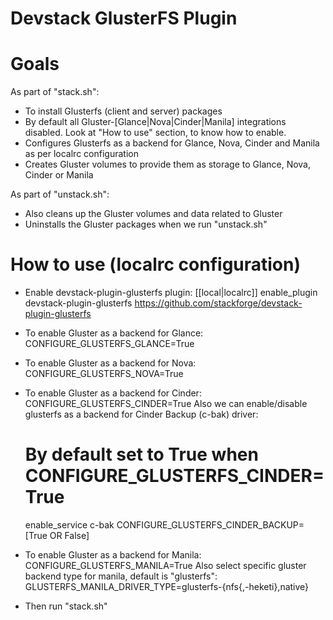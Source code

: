 Devstack GlusterFS Plugin
================

# Goals

As part of "stack.sh":
* To install Glusterfs (client and server) packages
* By default all Gluster-[Glance|Nova|Cinder|Manila] integrations disabled. Look at "How to use" section, to know how to enable.
* Configures Glusterfs as a backend for Glance, Nova, Cinder and Manila as per localrc configuration
* Creates Gluster volumes to provide them as storage to Glance, Nova, Cinder or Manila

As part of "unstack.sh":
* Also cleans up the Gluster volumes and data related to Gluster
* Uninstalls the Gluster packages when we run "unstack.sh"

# How to use (localrc configuration)

* Enable devstack-plugin-glusterfs plugin:
     [[local|localrc]]
     enable_plugin devstack-plugin-glusterfs https://github.com/stackforge/devstack-plugin-glusterfs

* To enable Gluster as a backend for Glance:
     CONFIGURE_GLUSTERFS_GLANCE=True

* To enable Gluster as a backend for Nova:
     CONFIGURE_GLUSTERFS_NOVA=True

* To enable Gluster as a backend for Cinder:
     CONFIGURE_GLUSTERFS_CINDER=True
  Also we can enable/disable glusterfs as a backend for Cinder Backup (c-bak) driver:
     # By default set to True when CONFIGURE_GLUSTERFS_CINDER=True
     enable_service c-bak
     CONFIGURE_GLUSTERFS_CINDER_BACKUP=[True OR False]

* To enable Gluster as a backend for Manila:
     CONFIGURE_GLUSTERFS_MANILA=True
  Also select specific gluster backend type for manila, default is "glusterfs":
     GLUSTERFS_MANILA_DRIVER_TYPE=glusterfs-{nfs{,-heketi},native}

* Then run "stack.sh"
